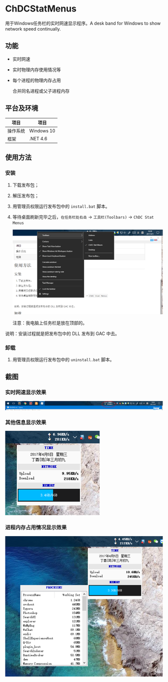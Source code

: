 # ChDCStatMenus
用于Windows任务栏的实时网速显示程序。A desk band for Windows to show network speed continually.

## 功能

* 实时网速

* 实时物理内存使用情况等

* 每个进程的物理内存占用

  合并同名进程或父子进程内存

## 平台及环境

| 项目   | 项目         |
| ---- | ---------- |
| 操作系统 | Windows 10 |
| 框架   | .NET 4.6   |

## 使用方法

### 安装

1. 下载发布包；

2. 解压发布包；

3. 用管理员权限运行发布包中的 `install.bat` 脚本。

4. 等待桌面刷新完毕之后，`在任务栏处右击` -> `工具栏(Toolbars)` -> `ChDC Stat Menus`

   ![install](Screenshots/install.png)

   注意：我电脑上任务栏是放在顶部的。

说明：安装过程就是把发布包中的 DLL 发布到 GAC 中去。

### 卸载

1. 用管理员权限运行发布包中的 `uninstall.bat` 脚本。

## 截图

### 实时网速显示效果

![Screenshot_20170405103515](Screenshots/Screenshot_20170405103515.png)

### 其他信息显示效果

![Screenshot_20170405103852](Screenshots/Screenshot_20170405103852.png)

### 进程内存占用情况显示效果

![Screenshot_20170405104620](Screenshots/Screenshot_20170405104620.png)